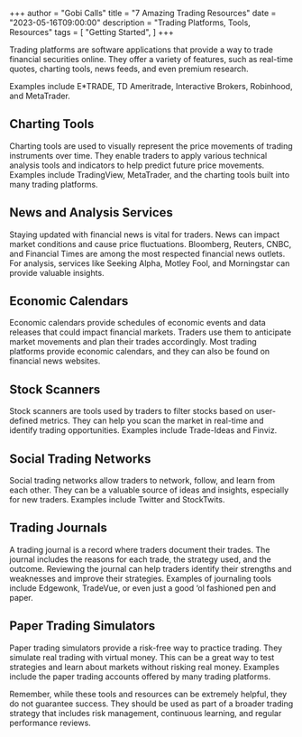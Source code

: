 +++
author = "Gobi Calls"
title = "7 Amazing Trading Resources"
date = "2023-05-16T09:00:00"
description = "Trading Platforms, Tools, Resources"
tags = [
    "Getting Started",
]
+++

Trading platforms are software applications that provide a way to trade financial securities online. They offer a variety of features, such as real-time quotes, charting tools, news feeds, and even premium research. 

Examples include E*TRADE, TD Ameritrade, Interactive Brokers, Robinhood, and MetaTrader.

## Charting Tools 
Charting tools are used to visually represent the price movements of trading instruments over time. They enable traders to apply various technical analysis tools and indicators to help predict future price movements. Examples include TradingView, MetaTrader, and the charting tools built into many trading platforms.

## News and Analysis Services
Staying updated with financial news is vital for traders. News can impact market conditions and cause price fluctuations. Bloomberg, Reuters, CNBC, and Financial Times are among the most respected financial news outlets. For analysis, services like Seeking Alpha, Motley Fool, and Morningstar can provide valuable insights.

## Economic Calendars
Economic calendars provide schedules of economic events and data releases that could impact financial markets. Traders use them to anticipate market movements and plan their trades accordingly. Most trading platforms provide economic calendars, and they can also be found on financial news websites.

## Stock Scanners
Stock scanners are tools used by traders to filter stocks based on user-defined metrics. They can help you scan the market in real-time and identify trading opportunities. Examples include Trade-Ideas and Finviz.

## Social Trading Networks
Social trading networks allow traders to network, follow, and learn from each other. They can be a valuable source of ideas and insights, especially for new traders. Examples include Twitter and StockTwits.

## Trading Journals
A trading journal is a record where traders document their trades. The journal includes the reasons for each trade, the strategy used, and the outcome. Reviewing the journal can help traders identify their strengths and weaknesses and improve their strategies. Examples of journaling tools include Edgewonk, TradeVue, or even just a good ‘ol fashioned pen and paper. 

## Paper Trading Simulators
Paper trading simulators provide a risk-free way to practice trading. They simulate real trading with virtual money. This can be a great way to test strategies and learn about markets without risking real money. Examples include the paper trading accounts offered by many trading platforms.


Remember, while these tools and resources can be extremely helpful, they do not guarantee success. They should be used as part of a broader trading strategy that includes risk management, continuous learning, and regular performance reviews.
